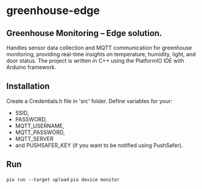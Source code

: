 # greenhouse-edge

## Greenhouse Monitoring – Edge solution.

Handles sensor data collection and MQTT communication for greenhouse monitoring, providing real-time insights on temperature, humidity, light, and door status. The project is written in C++ using the PlatformIO IDE with Arduino framework.

## Installation

Create a Credentials.h file in 'src' folder. Define variables for your:
 - SSID, 
 - PASSWORD, 
 - MQTT_USERNAME, 
 - MQTT_PASSWORD, 
 - MQTT_SERVER 
 - and PUSHSAFER_KEY (if you want to be notified using PushSafer).

## Run

`pio run --target upload`
`pio device monitor`


